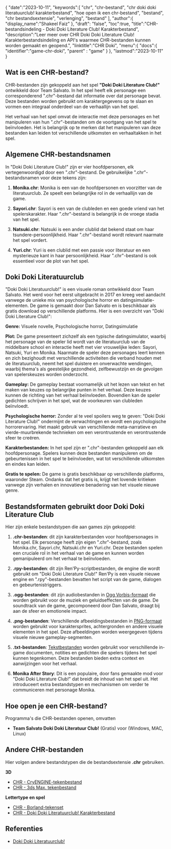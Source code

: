 {
"date":"2023-10-11",
   "keywords":[
"chr",
"chr-bestand",
"chr doki doki literatuurclub! karakterbestand",
"hoe open ik een chr-bestand",
"bestand",
"chr bestandsextensie",
"verlenging",
"bestand"
],
   "author":{
"display_name":"Shakeel Faiz"
},
"draft": "false",
"toc":true,
"title":"CHR-bestandsindeling - Doki Doki Literature Club! Karakterbestand",
   "description":"Leer meer over CHR Doki Doki Literature Club! Karakterbestandsindeling en API's waarmee CHR-bestanden kunnen worden gemaakt en geopend.",
"linktitle":"CHR Doki",
   "menu":{
      "docs":{
         "identifier":"game-chr-doki",
"parent" : "game"
}
},
"lastmod":"2023-10-11"
}

## Wat is een CHR-bestand?

CHR-bestanden zijn gekoppeld aan het spel **"Doki Doki Literature Club!"** ontwikkeld door Team Salvato. In het spel heeft elk personage een corresponderend ".chr"-bestand dat informatie over dat personage bevat. Deze bestanden worden gebruikt om karaktergegevens op te slaan en vormen een integraal onderdeel van de verhaallijn van het spel.

Het verhaal van het spel omvat de interactie met deze personages en het manipuleren van hun ".chr"-bestanden om de voortgang van het spel te beïnvloeden. Het is belangrijk op te merken dat het manipuleren van deze bestanden kan leiden tot verschillende uitkomsten en verhaaltakken in het spel.

## Algemene CHR-bestandsnamen

In "Doki Doki Literature Club!" zijn er vier hoofdpersonen, elk vertegenwoordigd door een ".chr"-bestand. De gebruikelijke ".chr"-bestandsnamen voor deze tekens zijn:

1. **Monika.chr**: Monika is een van de hoofdpersonen en voorzitter van de literatuurclub. Ze speelt een belangrijke rol in de verhaallijn van de game.
    








2. **Sayori.chr**: Sayori is een van de clubleden en een goede vriend van het spelerskarakter. Haar ".chr"-bestand is belangrijk in de vroege stadia van het spel.
    








3. **Natsuki.chr**: Natsuki is een ander clublid dat bekend staat om haar tsundere-persoonlijkheid. Haar ".chr"-bestand wordt relevant naarmate het spel vordert.
    








4. **Yuri.chr**: Yuri is een clublid met een passie voor literatuur en een mysterieuze kant in haar persoonlijkheid. Haar ".chr"-bestand is ook essentieel voor de plot van het spel.

## Doki Doki Literatuurclub

"Doki Doki Literatuurclub!" is een visuele roman ontwikkeld door Team Salvato. Het werd voor het eerst uitgebracht in 2017 en kreeg veel aandacht vanwege de unieke mix van psychologische horror en datingsimulatie-elementen. De game is gemaakt door Dan Salvato en is beschikbaar als gratis download op verschillende platforms. Hier is een overzicht van "Doki Doki Literature Club!":

**Genre:** Visuele novelle, Psychologische horror, Datingsimulatie

**Plot:** De game presenteert zichzelf als een typische datingsimulator, waarbij het personage van de speler lid wordt van de literatuurclub van de middelbare school en interactie heeft met vier vrouwelijke leden: Sayori, Natsuki, Yuri en Monika. Naarmate de speler deze personages leert kennen en zich bezighoudt met verschillende activiteiten die verband houden met de literatuurclub, neemt het spel duistere en onverwachte wendingen, waarbij thema's als geestelijke gezondheid, zelfbewustzijn en de gevolgen van spelerskeuzes worden onderzocht.

**Gameplay:** De gameplay bestaat voornamelijk uit het lezen van tekst en het maken van keuzes op belangrijke punten in het verhaal. Deze keuzes kunnen de richting van het verhaal beïnvloeden. Bovendien kan de speler gedichten schrijven in het spel, wat de voorkeuren van clubleden beïnvloedt.

**Psychologische horror:** Zonder al te veel spoilers weg te geven: "Doki Doki Literature Club!" ondermijnt de verwachtingen en wordt een psychologische horrorervaring. Het maakt gebruik van verschillende meta-narratieve en vierde-muurbrekende technieken om een verontrustende en verontrustende sfeer te creëren.

**Karakterbestanden:** In het spel zijn er ".chr"-bestanden gekoppeld aan elk hoofdpersonage. Spelers kunnen deze bestanden manipuleren om de gebeurtenissen in het spel te beïnvloeden, wat tot verschillende uitkomsten en eindes kan leiden.

**Gratis te spelen:** De game is gratis beschikbaar op verschillende platforms, waaronder Steam. Ondanks dat het gratis is, krijgt het lovende kritieken vanwege zijn verhalen en innovatieve benadering van het visuele nieuwe genre.

## Bestandsformaten gebruikt door Doki Doki Literature Club

Hier zijn enkele bestandstypen die aan games zijn gekoppeld:

1. **.chr-bestanden**: dit zijn karakterbestanden voor hoofdpersonages in het spel. Elk personage heeft zijn eigen ".chr"-bestand, zoals Monika.chr, Sayori.chr, Natsuki.chr en Yuri.chr. Deze bestanden spelen een cruciale rol in het verhaal van de game en kunnen worden gemanipuleerd om het verhaal te beïnvloeden.
    








2. **.rpy-bestanden**: dit zijn Ren'Py-scriptbestanden, de engine die wordt gebruikt om "Doki Doki Literature Club!" Ren'Py is een visuele nieuwe engine en ".rpy"-bestanden bevatten het script van de game, dialogen en gebeurtenistriggers.
    








3. **.ogg-bestanden**: dit zijn audiobestanden in [Ogg Vorbis-formaat](/nl/audio/ogg/) die worden gebruikt voor de muziek en geluidseffecten van de game. De soundtrack van de game, gecomponeerd door Dan Salvato, draagt bij aan de sfeer en emotionele impact.
    








4. **.png-bestanden**: Verschillende afbeeldingsbestanden in [PNG-formaat](/nl/image/png/) worden gebruikt voor karaktersprites, achtergronden en andere visuele elementen in het spel. Deze afbeeldingen worden weergegeven tijdens visuele nieuwe gameplay-segmenten.
    








5. **.txt-bestanden**: [Tekstbestanden](/nl/tekstverwerking/txt/) worden gebruikt voor verschillende in-game documenten, notities en gedichten die spelers tijdens het spel kunnen tegenkomen. Deze bestanden bieden extra context en aanwijzingen voor het verhaal.
    








6. **Monika After Story**: Dit is een populaire, door fans gemaakte mod voor "Doki Doki Literature Club!" dat breidt de inhoud van het spel uit. Het introduceert extra bestandstypen en mechanismen om verder te communiceren met personage Monika.

## Hoe open je een CHR-bestand?

Programma's die CHR-bestanden openen, omvatten

- **Team Salvato Doki Doki Literatuur Club!** (Gratis) voor (Windows, MAC, Linux)

## Andere CHR-bestanden

Hier volgen andere bestandstypen die de bestandsextensie **.chr** gebruiken.

**3D**
- [CHR - CryENGINE-tekenbestand](/nl/3d/chr-cryengine/)
- [CHR - 3ds Max. tekenbestand](/nl/3d/chr-3ds/)

**Lettertype en spel**
- [CHR - Borland-tekenset](/nl/font/chr/)
- [CHR - Doki Doki Literatuurclub! Karakterbestand](/nl/game/chr-doki/)

## Referenties
* [Doki Doki Literatuurclub!](https://en.wikipedia.org/wiki/Doki_Doki_Literature_Club!)

